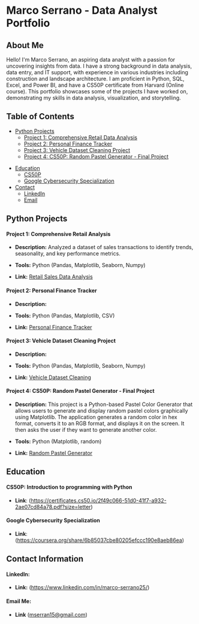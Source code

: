 # Marco Serrano - Data Analyst Portfolio

## About Me
Hello! I'm Marco Serrano, an aspiring data analyst with a passion for uncovering insights from data. I have a strong background in data analysis, data entry, and IT support, with experience in various industries including construction and landscape architecture. I am proficient in Python, SQL, Excel, and Power BI, and have a CS50P certificate from Harvard (Online course). This portfolio showcases some of the projects I have worked on, demonstrating my skills in data analysis, visualization, and storytelling.

## Table of Contents
- [Python Projects](#python-projects)
  - [Project 1: Comprehensive Retail Data Analysis](#project-1-comprehensive-retail-analysis)
  - [Project 2: Personal Finance Tracker](#project-2-personal-finance-tracker)
  - [Project 3: Vehicle Dataset Cleaning Project](#project-3-vehicle-dataset-cleaning-project)
  - [Project 4: CS50P: Random Pastel Generator - Final Project](#project-4-cs50p-random-pastel-generator---final-project)

<!-- [SQL Projects](#sql-projects)
  - [Project 1: Employee Database Management](#project-1-employee-database-management)
  - [Project 2: Sales Performance Analysis](#project-2-sales-performance-analysis)
- [Power BI Projects](#power-bi-projects)
  - [Project 1: Financial Dashboard](#project-1-financial-dashboard)
  - [Project 2: Marketing Analytics Dashboard](#project-2-marketing-analytics-dashboard)
- [Excel Projects](#excel-projects)
  - [Project 1: Budget Tracking Spreadsheet](#project-1-budget-tracking-spreadsheet)
  - [Project 2: Sales Forecasting Model](#project-2-sales-forecasting-model) -->
- [Education](#education)
  - [CS50P](#cs50p-introduction-to-programming-with-python)
  - [Google Cybersecurity Specialization](#google-cybersecurity-specialization)
- [Contact](#contact-information)
  - [LinkedIn](#linkedin)
  - [Email](#email-me)

## Python Projects ##

#### Project 1: Comprehensive Retail Analysis
- **Description:** Analyzed a dataset of sales transactions to identify trends, seasonality, and key performance metrics.
  
- **Tools:** Python (Pandas, Matplotlib, Seaborn, Numpy)
- **Link:** [Retail Sales Data Analysis](https://github.com/marcoserrano21/comprehensive-retail-analysis)

#### Project 2: Personal Finance Tracker
- **Description:**
  
- **Tools:** Python (Pandas, Matplotlib, CSV)
- **Link:** [Personal Finance Tracker](link-to-project)

#### Project 3: Vehicle Dataset Cleaning Project
- **Description:** 

- **Tools:** Python (Pandas, Matplotlib, Seaborn, Numpy)
- **Link:** [Vehicle Dataset Cleaning](https://github.com/marcoserrano21/vehicle_dataset_cleaning_project/tree/main)

#### Project 4: CS50P: Random Pastel Generator - Final Project
- **Description:** This project is a Python-based Pastel Color Generator that allows users to generate and display random pastel colors graphically using Matplotlib. The application generates a random color in hex format, converts it to an RGB format, and displays it on the screen. It then asks the user if they want to generate another color.
  
- **Tools:** Python (Matplotlib, random) 
- **Link:** [Random Pastel Generator](https://github.com/marcoserrano21/random_pastel)

<!-- ## SQL Projects

### Project 1: Employee Database Management
- **Description:** Designed and queried an employee database to manage employee records and performance metrics.
- **Tools:** SQL (PostgreSQL)
- **Link:** [Employee Database Management](link-to-project)

### Project 2: Sales Performance Analysis
- **Description:** Conducted analysis on sales performance using complex SQL queries to generate insights on regional and product performance.
- **Tools:** SQL (PostgreSQL)
- **Link:** [Sales Performance Analysis](link-to-project)

## Power BI Projects

### Project 1: Financial Dashboard
- **Description:** Developed a financial dashboard to track key financial metrics and visualize trends over time.
- **Tools:** Power BI
- **Link:** [Financial Dashboard](link-to-project)

### Project 2: Marketing Analytics Dashboard
- **Description:** Created an interactive dashboard to analyze the effectiveness of marketing campaigns.
- **Tools:** Power BI
- **Link:** [Marketing Analytics Dashboard](link-to-project)

## Excel Projects

### Project 1: Budget Tracking Spreadsheet
- **Description:** Built a comprehensive budget tracking model with dynamic visualizations and expense categories.
- **Tools:** Excel (Pivot Tables, Charts)
- **Link:** [Budget Tracking Spreadsheet](link-to-project)

### Project 2: Sales Forecasting Model
- **Description:** Designed a forecasting model to predict future sales based on historical data.
- **Tools:** Excel (Forecasting Functions, Charts)
- **Link:** [Sales Forecasting Model](link-to-project) -->

## Education ##
#### CS50P: Introduction to programming with Python
- **Link**: (https://certificates.cs50.io/2f49c066-51d0-41f7-a932-2ae07cd84a78.pdf?size=letter)

#### Google Cybersecurity Specialization
- **Link**: (https://coursera.org/share/6b85037cbe80205efccc190e8aeb86ea)

## Contact Information ##
#### LinkedIn: 
- **Link:** (https://www.linkedin.com/in/marco-serrano25/)

#### Email Me: 
- **Link** (mserran15@gmail.com)

